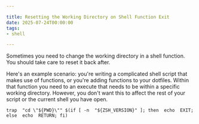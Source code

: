 ```yaml
---

title: Resetting the Working Directory on Shell Function Exit
date: 2025-07-24T00:00:00
tags:
- shell

---
```


Sometimes you need to change the working directory in a shell function. You should take care to reset it back after.

Here's an example scenario: you're writing a complicated shell script that makes use of functions, or you're adding functions to your dotfiles. Within that function you need to an execute that needs to be within a specific working directory. However, you don't want this to affect the rest of your script or the current shell you have open.

```shell
trap  "cd \"${PWD}\"" $(if [ -n  "${ZSH_VERSION}" ]; then  echo  EXIT; else  echo  RETURN; fi)
```
<!--stackedit_data:
eyJoaXN0b3J5IjpbLTIxNDYwMzY4MywtOTgwMzAwNTMzXX0=
-->
